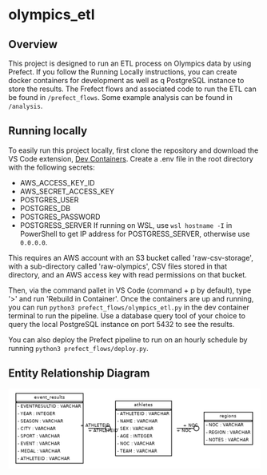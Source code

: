 # olympics_etl

## Overview
This project is designed to run an ETL process on Olympics data by using Prefect. If you follow the Running Locally 
instructions, you can create docker containers for development as well as q PostgreSQL instance to store the results. 
The Frefect flows and associated code to run the ETL can be found in `/prefect_flows`.
Some example analysis can be found in `/analysis`.

## Running locally
To easily run this project locally, first clone the repository and download the VS Code extension, [Dev Containers](https://code.visualstudio.com/docs/devcontainers/create-dev-container). Create a .env file in the root directory with the following secrets:
- AWS_ACCESS_KEY_ID
- AWS_SECRET_ACCESS_KEY
- POSTGRES_USER
- POSTGRES_DB
- POSTGRES_PASSWORD
- POSTGRESS_SERVER
If running on WSL, use `wsl hostname -I` in PowerShell to get IP address for POSTGRESS_SERVER, otherwise use `0.0.0.0`.

This requires an AWS account with an S3 bucket called 'raw-csv-storage', with a sub-directory called 'raw-olympics', CSV files stored in that directory, and an AWS access key with read permissions on that bucket.

Then, via the command pallet in VS Code (command + p by default), type '>' and run 'Rebuild in Container'. Once the containers are up and running, you can run `python3 prefect_flows/olympics_etl.py` in the dev container terminal to run the pipeline. Use a database query tool of your choice to query the local PostgreSQL instance on port 5432 to see the results.

You can also deploy the Prefect pipeline to run on an hourly schedule by running `python3 prefect_flows/deploy.py`.

## Entity Relationship Diagram

![This is an image](dbschema.png)